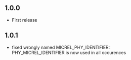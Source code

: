 ## 1.0.0

* First release

## 1.0.1

* fixed wrongly named MICREL_PHY_IDENTIFIER: PHY_MICREL_IDENTIFIER is now used in all occurences
